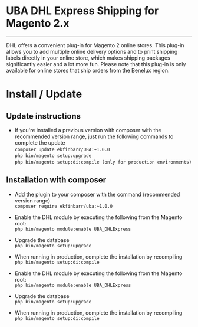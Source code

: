 # UBA DHL Express Shipping for Magento 2.x
---------------------------
DHL offers a convenient plug-in for Magento 2 online stores. This plug-in allows you to add multiple online delivery options and to print shipping labels directly in your online store, which makes shipping packages significantly easier and a lot more fun. Please note that this plug-in is only available for online stores that ship orders from the Benelux region.

# Install / Update
## Update instructions
- If you're installed a previous version with composer with the recommended version range, just run the following commands to complete the update  
`composer update ekfinbarr/UBA:~1.0.0`  
`php bin/magento setup:upgrade`  
`php bin/magento setup:di:compile (only for production environments)`

## Installation with composer
- Add the plugin to your composer with the command (recommended version range)  
`composer require ekfinbarr/uba:~1.0.0`

- Enable the DHL module by executing the following from the Magento root:  
`php bin/magento module:enable UBA_DHLExpress`

- Upgrade the database  
`php bin/magento setup:upgrade`

- When running in production, complete the installation by recompiling  
`php bin/magento setup:di:compile`


- Enable the DHL module by executing the following from the Magento root:  
`php bin/magento module:enable UBA_DHLExpress`

- Upgrade the database  
`php bin/magento setup:upgrade`

- When running in production, complete the installation by recompiling  
`php bin/magento setup:di:compile`
